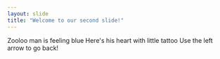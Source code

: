 ```yaml
---
layout: slide
title: "Welcome to our second slide!"
---
```

Zooloo man is feeling blue
Here's his heart with little tattoo
Use the left arrow to go back!
